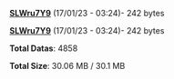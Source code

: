 [**SLWru7Y9**](/data/SLWru7Y9.txt) (17/01/23 - 03:24)- 242 bytes

[**SLWru7Y9**](/data/SLWru7Y9.txt) (17/01/23 - 03:24)- 242 bytes

**Total Datas**: 4858

**Total Size**: 30.06 MB / 30.1 MB